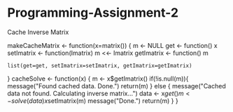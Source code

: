 Programming-Assignment-2
========================

Cache Inverse Matrix

makeCacheMatrix <- function(x=matrix()) {
    m <- NULL
    get <- function() x
    setImatrix <- function(Imatrix) m <<- Imatrix
    getImatrix <- function() m

    list(get=get, setImatrix=setImatrix, getImatrix=getImatrix)
}
cacheSolve <- function(x) {
    m <- x$getImatrix()
    if(!is.null(m)){
        message("Found cached data. Done.")
        return(m)
    }
    else {
        message("Cached data not found. Calculating inverse matrix...")
        data <- x$get() 
        m <- solve(data) 
        x$setImatrix(m) 
        message("Done.")
        return(m)
    }
}
